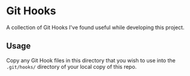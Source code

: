 # Git Hooks

A collection of Git Hooks I've found useful while developing this project.

## Usage

Copy any Git Hook files in this directory that you wish to use into the `.git/hooks/` directory of your local copy of this repo.